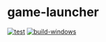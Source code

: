 # game-launcher

[![test](https://github.com/ShawonAshraf/game-launcher/actions/workflows/test.yml/badge.svg)](https://github.com/ShawonAshraf/game-launcher/actions/workflows/test.yml)
[![build-windows](https://github.com/ShawonAshraf/game-launcher/actions/workflows/build.yml/badge.svg)](https://github.com/ShawonAshraf/game-launcher/actions/workflows/build.yml)